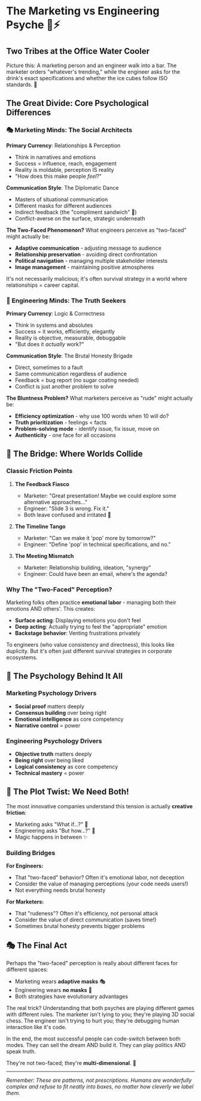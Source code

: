 # The Marketing vs Engineering Psyche 🧠⚡

## Two Tribes at the Office Water Cooler

Picture this: A marketing person and an engineer walk into a bar. The marketer orders "whatever's trending," while the engineer asks for the drink's exact specifications and whether the ice cubes follow ISO standards. 🍺

## The Great Divide: Core Psychological Differences

### 🎭 Marketing Minds: The Social Architects

**Primary Currency**: Relationships & Perception
- Think in narratives and emotions
- Success = influence, reach, engagement
- Reality is moldable, perception IS reality
- "How does this make people *feel*?"

**Communication Style**: The Diplomatic Dance
- Masters of situational communication
- Different masks for different audiences
- Indirect feedback (the "compliment sandwich" 🥪)
- Conflict-averse on the surface, strategic underneath

**The Two-Faced Phenomenon?**
What engineers perceive as "two-faced" might actually be:
- **Adaptive communication** - adjusting message to audience
- **Relationship preservation** - avoiding direct confrontation
- **Political navigation** - managing multiple stakeholder interests
- **Image management** - maintaining positive atmospheres

It's not necessarily malicious; it's often survival strategy in a world where relationships = career capital.

### 🔧 Engineering Minds: The Truth Seekers

**Primary Currency**: Logic & Correctness
- Think in systems and absolutes
- Success = it works, efficiently, elegantly
- Reality is objective, measurable, debuggable
- "But does it *actually* work?"

**Communication Style**: The Brutal Honesty Brigade
- Direct, sometimes to a fault
- Same communication regardless of audience
- Feedback = bug report (no sugar coating needed)
- Conflict is just another problem to solve

**The Bluntness Problem?**
What marketers perceive as "rude" might actually be:
- **Efficiency optimization** - why use 100 words when 10 will do?
- **Truth prioritization** - feelings < facts
- **Problem-solving mode** - identify issue, fix issue, move on
- **Authenticity** - one face for all occasions

## 🌉 The Bridge: Where Worlds Collide

### Classic Friction Points

1. **The Feedback Fiasco**
   - Marketer: "Great presentation! Maybe we could explore some alternative approaches..."
   - Engineer: "Slide 3 is wrong. Fix it."
   - Both leave confused and irritated 😤

2. **The Timeline Tango**
   - Marketer: "Can we make it 'pop' more by tomorrow?"
   - Engineer: "Define 'pop' in technical specifications, and no."

3. **The Meeting Mismatch**
   - Marketer: Relationship building, ideation, "synergy"
   - Engineer: Could have been an email, where's the agenda?

### Why The "Two-Faced" Perception?

Marketing folks often practice **emotional labor** - managing both their emotions AND others'. This creates:

- **Surface acting**: Displaying emotions you don't feel
- **Deep acting**: Actually trying to feel the "appropriate" emotion
- **Backstage behavior**: Venting frustrations privately

To engineers (who value consistency and directness), this looks like duplicity. But it's often just different survival strategies in corporate ecosystems.

## 🎪 The Psychology Behind It All

### Marketing Psychology Drivers
- **Social proof** matters deeply
- **Consensus building** over being right
- **Emotional intelligence** as core competency
- **Narrative control** = power

### Engineering Psychology Drivers
- **Objective truth** matters deeply
- **Being right** over being liked
- **Logical consistency** as core competency
- **Technical mastery** = power

## 🤝 The Plot Twist: We Need Both!

The most innovative companies understand this tension is actually **creative friction**:

- Marketing asks "What if...?" 🌟
- Engineering asks "But how...?" 🔬
- Magic happens in between ✨

### Building Bridges

**For Engineers:**
- That "two-faced" behavior? Often it's emotional labor, not deception
- Consider the value of managing perceptions (your code needs users!)
- Not everything needs brutal honesty

**For Marketers:**
- That "rudeness"? Often it's efficiency, not personal attack
- Consider the value of direct communication (saves time!)
- Sometimes brutal honesty prevents bigger problems

## 🎭 The Final Act

Perhaps the "two-faced" perception is really about different faces for different spaces:
- Marketing wears **adaptive masks** 🎭
- Engineering wears **no masks** 🤖
- Both strategies have evolutionary advantages

The real trick? Understanding that both psyches are playing different games with different rules. The marketer isn't lying to you; they're playing 3D social chess. The engineer isn't trying to hurt you; they're debugging human interaction like it's code.

In the end, the most successful people can code-switch between both modes. They can sell the dream AND build it. They can play politics AND speak truth.

They're not two-faced; they're **multi-dimensional**. 🌈

---

*Remember: These are patterns, not prescriptions. Humans are wonderfully complex and refuse to fit neatly into boxes, no matter how cleverly we label them.*